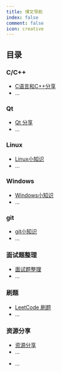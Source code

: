 ```yaml
---
title: 博文导航
index: false
comment: false
icon: creative
---
```


## 目录

### C/C++
- [C语言和C++分享](CandCpp/README.md)
- ...


### Qt
- [Qt 分享](Qt/README.md)
- ...



### Linux 
- [Linux小知识](Linux/README.md)
- ...


### Windows 
- [Windows小知识](Windows/README.md)
- ...

### git 
- [git小知识](git/README.md)
- ...



### 面试题整理
- [面试题整理](InterviewQuestion/README.md)
- ...


### 刷题
- [LeetCode 刷题](BrushProblems/README.md)
- ...


### 资源分享
- [资源分享](Resources/README.md)
- ...





<!-- - [ray](foo/ray.md) -->
- ...
